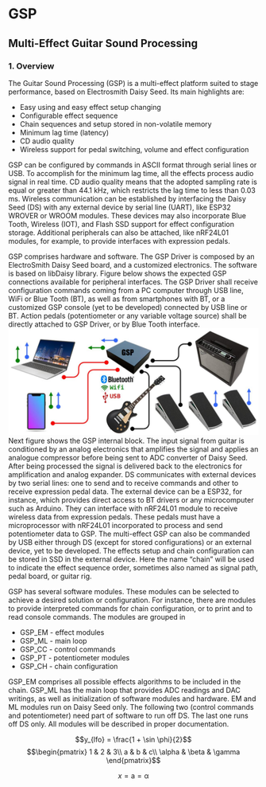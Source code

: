 # GSP
## Multi-Effect Guitar Sound Processing

### 1. Overview

The Guitar Sound Processing (GSP) is a multi-effect platform suited to stage performance, based on Electrosmith Daisy Seed. Its main highlights are:

  -	Easy using and easy effect setup changing
  -	Configurable effect sequence
  -	Chain sequences and setup stored in non-volatile memory
  -	Minimum lag time (latency)
  -	CD audio quality
  -	Wireless support for pedal switching, volume and effect configuration

GSP can be configured by commands in ASCII format through serial lines or USB. To accomplish for the minimum lag time, all the effects process audio signal in real time. CD audio quality means that the adopted sampling rate is equal or greater than 44.1 kHz, which restricts the lag time to less than 0.03 ms. Wireless communication can be established by interfacing the Daisy Seed (DS) with any external device by serial line (UART), like ESP32 WROVER or WROOM modules. These devices may also incorporate Blue Tooth, Wireless (IOT), and Flash SSD support for effect configuration storage. Additional peripherals can also be attached, like nRF24L01 modules, for example, to provide interfaces with expression pedals.

GSP comprises hardware and software. The GSP Driver is composed by an ElectroSmith Daisy Seed board, and a customized electronics. The software is based on libDaisy library. Figure below shows the expected GSP connections available for peripheral interfaces. The GSP Driver shall receive configuration commands coming from a PC computer through USB line, WiFi or Blue Tooth (BT), as well as from smartphones with BT, or a customized GSP console (yet to be developed) connected by USB line or BT. Action pedals (potentiometer or any variable voltage source) shall be directly attached to GSP Driver, or by Blue Tooth interface. 
![GSP peripherals](gsp_periph.jpg)
Next figure shows the GSP internal block. The input signal from guitar is conditioned by an analog electronics that amplifies the signal and applies an analogue compressor before being sent to ADC converter of Daisy Seed. After being processed the signal is delivered back to the electronics for amplification and analog expander. DS communicates with external devices by two serial lines: one to send and to receive commands and other to receive expression pedal data. The external device can be a ESP32, for instance, which provides direct access to BT drivers or any microcomputer such as Arduino. They can interface with nRF24L01 module to receive wireless data from expression pedals. These pedals must have a microprocessor with nRF24L01 incorporated to process and send potentiometer data to GSP. The multi-effect GSP can also be commanded by USB either through DS (except for stored configurations) or an external device, yet to be developed. The effects setup and chain configuration can be stored in SSD in the external device. Here the name “chain” will be used to indicate the effect sequence order, sometimes also named as signal path, pedal board, or guitar rig. 

GSP has several software modules. These modules can be selected to achieve a desired solution or configuration. For instance, there are modules to provide interpreted commands for chain configuration, or to print and to read console commands. The modules are grouped in

  -	GSP_EM - effect modules
  -	GSP_ML - main loop
  -	GSP_CC - control commands
  -	GSP_PT - potentiometer modules
  -	GSP_CH - chain configuration

GSP_EM comprises all possible effects algorithms to be included in the chain. GSP_ML has the main loop that provides ADC readings and DAC writings, as well as initialization of software modules and hardware. 
EM and ML modules run on Daisy Seed only. The following two (control commands and potentiometer) need part of software to run off DS. The last one runs off DS only. All modules will be described in proper documentation.

$$y_{lfo} = \frac{1 + \sin \phi}{2}$$
$$\begin{pmatrix} 1 & 2 & 3\\ 
a & b & c\\
\alpha & \beta & \gamma \end{pmatrix}$$

$$x = \mathrm{a} = \upalpha $$
